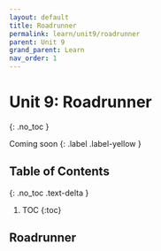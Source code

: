 ```yaml
---
layout: default
title: Roadrunner
permalink: learn/unit9/roadrunner
parent: Unit 9
grand_parent: Learn
nav_order: 1
---
```


<!-- prettier-ignore-start -->
# Unit 9: Roadrunner
{: .no_toc }

Coming soon
{: .label .label-yellow }

## Table of Contents
{: .no_toc .text-delta }

1. TOC
{:toc}
<!-- prettier-ignore-end -->

## Roadrunner
